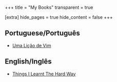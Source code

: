+++
title = "My Books"
transparent = true

[extra]
hide_pages = true
hide_content = false
+++

## Portuguese/Português

* [Uma Lição de Vim](uma-licao-de-vim)

## English/Inglês

* [Things I Learnt The Hard Way](things-i-learnt)
